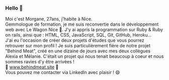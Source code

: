 ### Hello 👋

<!--
**chepmo/chepmo** is a ✨ _special_ ✨ repository because its `README.md` (this file) appears on your GitHub profile.
-->

Moi c'est Morgane, 27ans, j'habite à Nice. <br> Gemmologue de formation, je me suis reconvertie dans le développement web avec Le Wagon Nice 🚀.
J'y ai appris la programmation sur Ruby & Ruby on rails, ainsi que : HTML, CSS, JavaScript, SQL, Git, GitHub, Heroku... <br>
J'ai eu l'occasion de créer deux projets d'études que vous pourrez retrouver sur mon profil ! 
Je suis particulièrement fière de notre projet "Behind Meat", créé en une dizaine de jours avec mes deux collègues Alexia et Mélanie. C'était un projet qui nous tenait beaucoup à coeur et nous sommes ravies d'y être arrivées ! <br>
🐄 www.behindmeat.site 🐄 <br>
Vous pouvez me contacter via LinkedIn avec plaisir ! 😄
